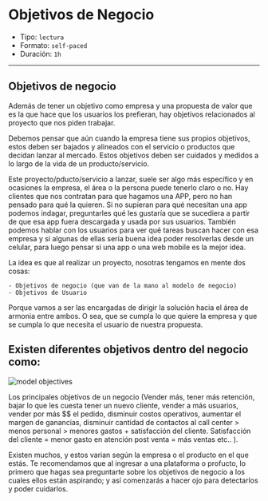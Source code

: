 # Objetivos de Negocio

- Tipo: `lectura`
- Formato: `self-paced`
- Duración: `1h`

***

## Objetivos de negocio

Además de tener un objetivo como empresa y una propuesta de valor que es la que hace que los usuarios los prefieran, hay objetivos relacionados al proyecto que nos piden trabajar.

Debemos pensar que aún cuando la empresa tiene sus propios objetivos, estos deben ser bajados y alineados con el servicio o productos que decidan lanzar al mercado. Estos objetivos deben ser cuidados y medidos a lo largo de la vida de un producto/servicio.

Este proyecto/pducto/servicio a lanzar, suele ser algo más específico y en ocasiones la empresa, el área o la persona puede tenerlo claro o no. Hay clientes que nos contratan para que hagamos una APP, pero no han pensado para qué la quieren. Si no supieran para qué necesitan una app podemos indagar, preguntarles qué les gustaría que se sucediera a partir de que esa app fuera descargada y usada por sus usuarios. También podemos hablar con los usuarios para ver qué tareas buscan hacer con esa empresa y si algunas de ellas sería buena idea poder resolverlas desde un celular, para luego pensar si una app o una web mobile es la mejor idea.

La idea es que al realizar un proyecto, nosotras tengamos en mente dos cosas:

    - Objetivos de negocio (que van de la mano al modelo de negocio)
    - Objetivos de Usuario

Porque vamos a ser las encargadas de dirigir la solución hacia el área de armonia entre ambos. O sea, que se cumpla lo que quiere la empresa y que se cumpla lo que necesita el usuario de nuestra propuesta.

## Existen diferentes objetivos dentro del negocio como:

![model objectives](https://image.ibb.co/b2KwpJ/modelobj.png)

Los principales objetivos de un negocio (Vender más, tener más retención, bajar lo que les cuesta tener un nuevo cliente, vender a más usuarios, vender por más $$ el pedido, disminuir costos operativos, aumentar el margen de ganancias, disminuir cantidad de contactos al call center > menos personal > menores gastos + satisfacción del cliente. Satisfacción del cliente = menor gasto en atención post venta = más ventas etc.. ).

Existen muchos, y estos varian según la empresa o el producto en el que estás. Te recomendamos que al ingresar a una plataforma o profucto, lo primero que hagas sea preguntarte sobre los objetivos de negocio a los cuales ellos están aspirando; y así comenzarás a hacer ojo para detectarlos y poder cuidarlos.